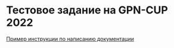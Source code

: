 # Тестовое задание на GPN-CUP 2022
[Пример инструкции по написанию документации](https://code.dev.gazprom-neft.ru/gpn-cup-2022/test-task/-/blob/master/doc-example/build.md)
